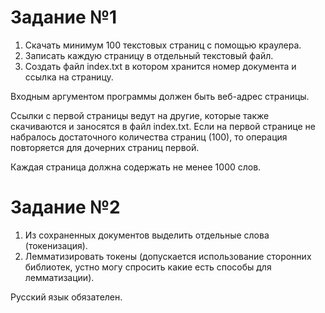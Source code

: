 # Задание №1

1. Скачать минимум 100 текстовых страниц с помощью краулера.
2. Записать каждую страницу в отдельный текстовый файл.
3. Создать файл index.txt в котором хранится номер документа и ссылка на страницу.

Входным аргументом программы должен быть веб-адрес страницы.

Ссылки с первой страницы ведут на другие, которые также скачиваются и заносятся в файл index.txt. Если на первой странице не набралось достаточного количества страниц (100), то операция повторяется для дочерних страниц первой.

Каждая страница должна содержать не менее 1000 слов.

# Задание №2

1. Из сохраненных документов выделить отдельные слова (токенизация).
2. Лемматизировать токены (допускается использование сторонних библиотек, устно могу спросить какие есть способы для лемматизации).

Русский язык обязателен.
